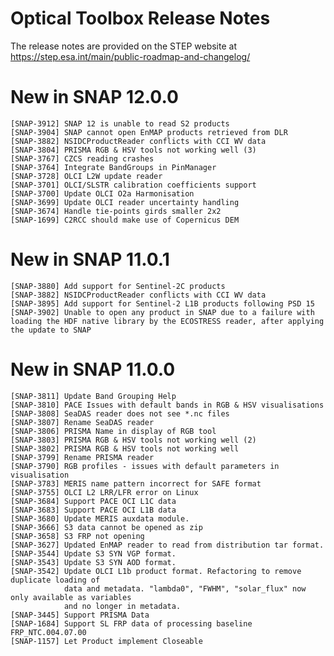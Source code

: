 Optical Toolbox Release Notes
================================

The release notes are provided on the STEP website at https://step.esa.int/main/public-roadmap-and-changelog/

# New in SNAP 12.0.0
    [SNAP-3912] SNAP 12 is unable to read S2 products
    [SNAP-3904] SNAP cannot open EnMAP products retrieved from DLR
    [SNAP-3882] NSIDCProductReader conflicts with CCI WV data
    [SNAP-3804] PRISMA RGB & HSV tools not working well (3)
    [SNAP-3767] CZCS reading crashes
    [SNAP-3764] Integrate BandGroups in PinManager
    [SNAP-3728] OLCI L2W update reader
    [SNAP-3701] OLCI/SLSTR calibration coefficients support
    [SNAP-3700] Update OLCI O2a Harmonisation
    [SNAP-3699] Update OLCI reader uncertainty handling
    [SNAP-3674] Handle tie-points girds smaller 2x2
    [SNAP-1699] C2RCC should make use of Copernicus DEM

# New in SNAP 11.0.1
    [SNAP-3880] Add support for Sentinel-2C products
    [SNAP-3882] NSIDCProductReader conflicts with CCI WV data
    [SNAP-3895] Add support for Sentinel-2 L1B products following PSD 15
    [SNAP-3902] Unable to open any product in SNAP due to a failure with loading the HDF native library by the ECOSTRESS reader, after applying the update to SNAP

# New in SNAP 11.0.0
    [SNAP-3811] Update Band Grouping Help
    [SNAP-3810] PACE Issues with default bands in RGB & HSV visualisations
    [SNAP-3808] SeaDAS reader does not see *.nc files
    [SNAP-3807] Rename SeaDAS reader
    [SNAP-3806] PRISMA Name in display of RGB tool 
    [SNAP-3803] PRISMA RGB & HSV tools not working well (2)
    [SNAP-3802] PRISMA RGB & HSV tools not working well 
    [SNAP-3799] Rename PRISMA reader
    [SNAP-3790] RGB profiles - issues with default parameters in visualisation  
    [SNAP-3783] MERIS name pattern incorrect for SAFE format
    [SNAP-3755] OLCI L2 LRR/LFR error on Linux
    [SNAP-3684] Support PACE OCI L1C data
    [SNAP-3683] Support PACE OCI L1B data
    [SNAP-3680] Update MERIS auxdata module.
    [SNAP-3666] S3 data cannot be opened as zip
    [SNAP-3658] S3 FRP not opening
    [SNAP-3627] Updated EnMAP reader to read from distribution tar format.
    [SNAP-3544] Update S3 SYN VGP format.
    [SNAP-3543] Update S3 SYN AOD format.
    [SNAP-3542] Update OLCI L1b product format. Refactoring to remove duplicate loading of
                data and metadata. "lambda0", "FWHM", "solar_flux" now only available as variables 
                and no longer in metadata. 
    [SNAP-3445] Support PRISMA Data
    [SNAP-1684] Support SL FRP data of processing baseline FRP_NTC.004.07.00
    [SNAP-1157] Let Product implement Closeable
    
